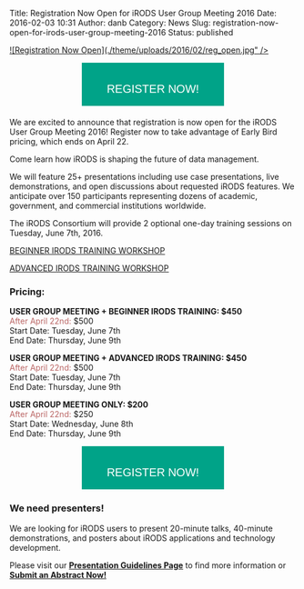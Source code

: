 Title: Registration Now Open for iRODS User Group Meeting 2016
Date: 2016-02-03 10:31
Author: danb
Category: News
Slug: registration-now-open-for-irods-user-group-meeting-2016
Status: published

[![Registration Now
Open](./theme/uploads/2016/02/reg_open.jpg" /></div>](http://www.cvent.com/d/lfq9l9/4W)

[](http://www.cvent.com/d/lfq9l9/4W)

<div
style="margin:0px auto 20px; font-family:helvetica; color:#fff; font-size:20px; height:46px; padding:15px 0px; text-align:center; width:250px; background:#00a388">

REGISTER NOW!

</div>

</a>

We are excited to announce that registration is now open for the iRODS
User Group Meeting 2016! Register now to take advantage of Early Bird
pricing, which ends on April 22.

Come learn how iRODS is shaping the future of data management.

We will feature 25+ presentations including use case presentations, live
demonstrations, and open discussions about requested iRODS features. We
anticipate over 150 participants representing dozens of academic,
government, and commercial institutions worldwide.

The iRODS Consortium will provide 2 optional one-day training sessions
on Tuesday, June 7th, 2016.

[BEGINNER IRODS TRAINING
WORKSHOP](http://irods.org/ugm2016/irods-training-workshops/)

[ADVANCED IRODS TRAINING
WORKSHOP](http://irods.org/ugm2016/irods-training-workshops/)

### Pricing:

**USER GROUP MEETING + BEGINNER IRODS TRAINING: \$450**  
<span style="text-decoration:none; color:#ba6564;">After April
22nd:</span> \$500  
Start Date: Tuesday, June 7th  
End Date: Thursday, June 9th

**USER GROUP MEETING + ADVANCED IRODS TRAINING: \$450**  
<span style="text-decoration:none; color:#ba6564;">After April
22nd:</span> \$500  
Start Date: Tuesday, June 7th  
End Date: Thursday, June 9th

**USER GROUP MEETING ONLY: \$200**  
<span style="text-decoration:none; color:#ba6564;">After April
22nd:</span> \$250  
Start Date: Wednesday, June 8th  
End Date: Thursday, June 9th

[](http://www.cvent.com/d/lfq9l9/4W)

<div
style="margin:0px auto 20px; font-family:helvetica; color:#fff; font-size:20px; height:46px; padding:15px 0px; text-align:center; width:250px; background:#00a388">

REGISTER NOW!

</div>

</a>

### We need presenters!

We are looking for iRODS users to present 20-minute talks, 40-minute
demonstrations, and posters about iRODS applications and technology
development.

Please visit our [**Presentation Guidelines
Page**](http://irods.org/ugm2016/presentation_guidelines/) to find more
information or [**Submit an Abstract
Now!**](http://irods.org/ugm2016/abstract_submission)
